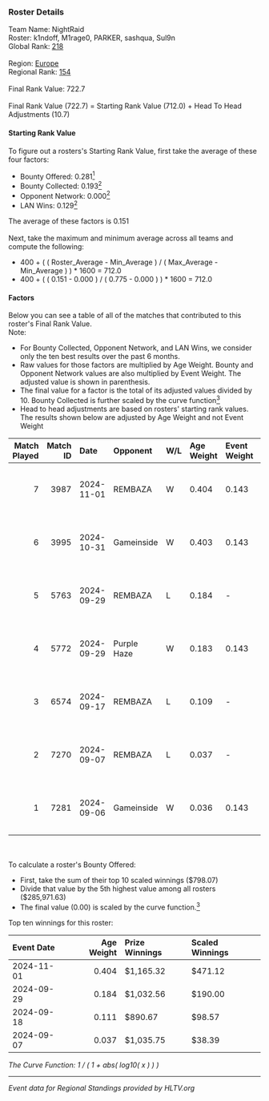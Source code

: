 ### Roster Details<br />
Team Name: NightRaid<br />
Roster: k1ndoff, M1rage0, PARKER, sashqua, Sul9n<br />
Global Rank: [218](../../standings_global_2025_02_28.md)<br />
<br />
Region: [Europe]( ../../standings_europe_2025_02_28.md)<br />
Regional Rank: [154]( ../../standings_europe_2025_02_28.md)<br />
<br />
Final Rank Value:  722.7<br />
<br />
Final Rank Value (722.7) = Starting Rank Value (712.0) + Head To Head Adjustments (10.7)<br />

#### Starting Rank Value<br />
To figure out a rosters's Starting Rank Value, first take the average of these four factors:<br />
- Bounty Offered: 0.281[<sup>1</sup>](#table2)
- Bounty Collected: 0.193[<sup>2</sup>](#table1)
- Opponent Network: 0.000[<sup>2</sup>](#table1)
- LAN Wins: 0.129[<sup>2</sup>](#table1)

The average of these factors is 0.151<br />
<br />
Next, take the maximum and minimum average across all teams and compute the following:<br />
- 400 + ( ( Roster_Average - Min_Average ) / ( Max_Average - Min_Average ) ) * 1600 = 712.0
- 400 + ( ( 0.151 - 0.000 ) / ( 0.775 - 0.000 ) ) * 1600 = 712.0


#### Factors<br />
Below you can see a table of all of the matches that contributed to this roster's Final Rank Value.<br />
Note:<br />

- For Bounty Collected, Opponent Network, and LAN Wins, we consider only the ten best results over the past 6 months.
- Raw values for those factors are multiplied by Age Weight. Bounty and Opponent Network values are also multiplied by Event Weight. The adjusted value is shown in parenthesis.
- The final value for a factor is the total of its adjusted values divided by 10. Bounty Collected is further scaled by the curve function[<sup>3</sup>](#curveFunction)
- Head to head adjustments are based on rosters' starting rank values. The results shown below are adjusted by Age Weight and not Event Weight
<span id="table1"></span><br />


| Match Played | Match ID | Date       | Opponent    | W/L | Age Weight | Event Weight | Bounty Collected | Opponent Network | LAN Wins  | H2H Adj. | Roster                                   |
| -: | -: | :- | :- | :- | :- | :- | :- | :- | :- | -: | :- |
|            7 |     3987 | 2024-11-01 | REMBAZA     | W   | 0.404      | 0.143        | 0.005 (0.000)    | 0.051 (0.003)    | 1 (0.404) |     6.86 | k1ndoff, M1rage0, PARKER, sashqua, Sul9n |
|            6 |     3995 | 2024-10-31 | Gameinside  | W   | 0.403      | 0.143        | 0.005 (0.000)    | 0.029 (0.002)    | 1 (0.403) |     6.31 | k1ndoff, M1rage0, PARKER, sashqua, Sul9n |
|            5 |     5763 | 2024-09-29 | REMBAZA     | L   | 0.184      | -            | -                | -                | -         |    -2.61 | k1ndoff, M1rage0, myata, PARKER, Sul9n   |
|            4 |     5772 | 2024-09-29 | Purple Haze | W   | 0.183      | 0.143        | 0.004 (0.000)    | 0.000 (0.000)    | 1 (0.183) |     1.67 | k1ndoff, M1rage0, myata, PARKER, Sul9n   |
|            3 |     6574 | 2024-09-17 | REMBAZA     | L   | 0.109      | -            | -                | -                | -         |    -1.58 | k1ndoff, M1rage0, PARKER, Sul9n, zed1x   |
|            2 |     7270 | 2024-09-07 | REMBAZA     | L   | 0.037      | -            | -                | -                | -         |    -0.54 | k1ndoff, M1rage0, PARKER, TeeZz, zed1x   |
|            1 |     7281 | 2024-09-06 | Gameinside  | W   | 0.036      | 0.143        | 0.005 (0.000)    | 0.029 (0.000)    | 1 (0.036) |     0.56 | k1ndoff, M1rage0, PARKER, TeeZz, zed1x   |

<br />
<span id="table2"></span><br />
To calculate a roster's Bounty Offered:<br />

- First, take the sum of their top 10 scaled winnings ($798.07)
- Divide that value by the 5th highest value among all rosters ($285,971.63)
- The final value (0.00) is scaled by the curve function.[<sup>3</sup>](#curveFunction)

Top ten winnings for this roster:<br />

| Event Date | Age Weight | Prize Winnings | Scaled Winnings |
| :- | -: | :- | :- |
| 2024-11-01 |      0.404 | $1,165.32      | $471.12         |
| 2024-09-29 |      0.184 | $1,032.56      | $190.00         |
| 2024-09-18 |      0.111 | $890.67        | $98.57          |
| 2024-09-07 |      0.037 | $1,035.75      | $38.39          |


<span id="curveFunction"></span>_The Curve Function: 1 / ( 1 + abs( log10( x ) ) )_<br />

---
_Event data for Regional Standings provided by HLTV.org_<br />
